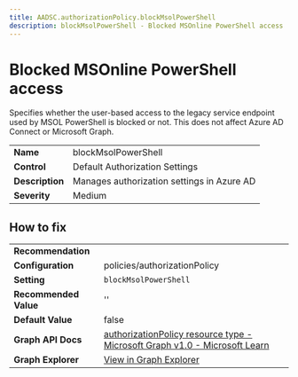 ```yaml
---
title: AADSC.authorizationPolicy.blockMsolPowerShell
description: blockMsolPowerShell - Blocked MSOnline PowerShell access
---
```


# Blocked MSOnline PowerShell access

Specifies whether the user-based access to the legacy service endpoint used by MSOL PowerShell is blocked or not. This does not affect Azure AD Connect or Microsoft Graph.

| | |
|-|-|
| **Name** | blockMsolPowerShell |
| **Control** | Default Authorization Settings |
| **Description** | Manages authorization settings in Azure AD |
| **Severity** | Medium |

## How to fix
| | |
|-|-|
| **Recommendation** |  |
| **Configuration** | policies/authorizationPolicy |
| **Setting** | `blockMsolPowerShell` |
| **Recommended Value** | '' |
| **Default Value** | false |
| **Graph API Docs** | [authorizationPolicy resource type - Microsoft Graph v1.0 - Microsoft Learn](https://learn.microsoft.com/en-us/graph/api/resources/authorizationpolicy) |
| **Graph Explorer** | [View in Graph Explorer](https://developer.microsoft.com/en-us/graph/graph-explorer?request=policies/authorizationPolicy&method=GET&version=beta&GraphUrl=https://graph.microsoft.com) |



